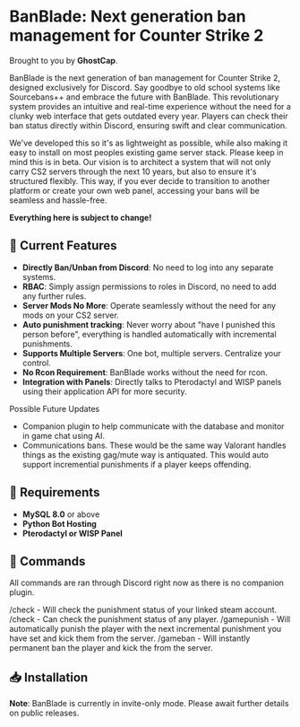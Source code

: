 # BanBlade: Next generation ban management for Counter Strike 2

Brought to you by **GhostCap**.

BanBlade is the next generation of ban management for Counter Strike 2, designed exclusively for Discord. Say goodbye to old school systems like Sourcebans++ and embrace the future with BanBlade. This revolutionary system provides an intuitive and real-time experience without the need for a clunky web interface that gets outdated every year. Players can check their ban status directly within Discord, ensuring swift and clear communication.

We've developed this so it's as lightweight as possible, while also making it easy to install on most peoples existing game server stack. Please keep in mind this is in beta. Our vision is to architect a system that will not only carry CS2 servers through the next 10 years, but also to ensure it's structured flexibly. This way, if you ever decide to transition to another platform or create your own web panel, accessing your bans will be seamless and hassle-free.

**Everything here is subject to change!**

## 🚀 Current Features

- **Directly Ban/Unban from Discord**: No need to log into any separate systems.
- **RBAC**: Simply assign permissions to roles in Discord, no need to add any further rules.
- **Server Mods No More**: Operate seamlessly without the need for any mods on your CS2 server.
- **Auto punishment tracking**: Never worry about "have I punished this person before", everything is handled automatically with incremental punishments.
- **Supports Multiple Servers**: One bot, multiple servers. Centralize your control.
- **No Rcon Requirement**: BanBlade works without the need for rcon.
- **Integration with Panels**: Directly talks to Pterodactyl and WISP panels using their application API for more security.

Possible Future Updates
- Companion plugin to help communicate with the database and monitor in game chat using AI.
- Communications bans. These would be the same way Valorant handles things as the existing gag/mute way is antiquated. This would auto support incremential punishments if a player keeps offending. 

## 📜 Requirements

- **MySQL 8.0** or above
- **Python Bot Hosting**
- **Pterodactyl or WISP Panel**

## 📜 Commands
All commands are ran through Discord right now as there is no companion plugin.

/check - Will check the punishment status of your linked steam account.
/check <steamid or url> - Can check the punishment status of any player.
/gamepunish <steamid or url> - Will automatically punish the player with the next incremental punishment you have set and kick them from the server.
/gameban <steamid> - Will instantly permanent ban the player and kick the from the server.

## 📥 Installation

**Note**: BanBlade is currently in invite-only mode. Please await further details on public releases.
